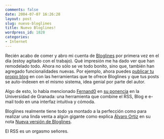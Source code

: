 ```yaml
---
comments: false
date: 2004-07-07 16:26:28
layout: post
slug: nuevo-bloglines
title: Nuevo Bloglines!
wordpress_id: 1828
categories:
- Internet
---
```


Recién acabo de comer y abro mi cuenta de [Bloglines](http://www.bloglines.com/) por primera vez en el día (estoy agitado con el trabajo). Qué impresión me ha dado ver que han remodelado todo. Ahora no sólo se ve todo bonito, sino que, también han agregado funcionalidades nuevas. Por ejemplo, ahora puedes [publicar tu propio blog](http://www.bloglines.com/about/clipblog) en con las herramientas que te ofrece Bloglines y que tus posts se auto-indexen en el mismo sistema, idea genial por parte del autor.





Algo de esto, lo había mencionado [Fernand0](http://fernand0.blogalia.com) en [su ponencia](http://fernand0.blogalia.com/historias/17719) en la Universidad de Granada: una herramienta que combine el RSS, Blog e e-mail todo en una interfaz intuitiva y cómoda.





Bloglines realmente tiene todo ya montado a la perfección como para realizar una linda venta a algún gigante como explica [Álvaro Ortiz](http://furilo.com/) en su nota [Nueva versión de Bloglines](http://furilo.com/blog/blogs/040707-nueva_version_de_bloglines.php).





El RSS es un orgasmo señores.




 
